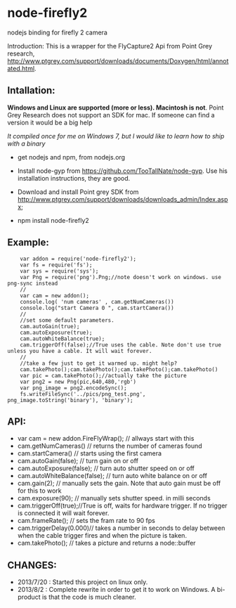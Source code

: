node-firefly2
=============

nodejs binding for firefly 2 camera

Introduction:
This is a wrapper for the FlyCapture2 Api from Point Grey research, http://www.ptgrey.com/support/downloads/documents/Doxygen/html/annotated.html.

Intallation:   
------------
<b> Windows and Linux are supported (more or less). Macintosh is not</b>. Point Grey Research does not support an SDK for mac. If someone can find a version it would be a big help

<i>  It compiled once for me on Windows 7, but I would like to learn how to ship with a binary </i>

* get nodejs and npm, from nodejs.org

* Install node-gyp from https://github.com/TooTallNate/node-gyp. Use his installation instructions, they are good.

* Download and install Point grey SDK from  http://www.ptgrey.com/support/downloads/downloads_admin/Index.aspx;

* npm install node-firefly2
 

Example:
--------

        var addon = require('node-firefly2');
        var fs = require('fs');
        var sys = require('sys');
        var Png = require('png').Png;//note doesn't work on windows. use png-sync instead
        //
        var cam = new addon();
        console.log( 'num cameras' , cam.getNumCameras())
        console.log("start Camera 0 ", cam.startCamera())
        //
        //set some default parameters.
        cam.autoGain(true);
        cam.autoExposure(true);
        cam.autoWhiteBalance(true);
        cam.triggerOff(false);//True uses the cable. Note don't use true unless you have a cable. It will wait forever. 
        //
        //take a few just to get it warmed up. might help?
        cam.takePhoto();cam.takePhoto();cam.takePhoto();cam.takePhoto()
        var pic = cam.takePhoto();//actually take the picture
        var png2 = new Png(pic,640,480,'rgb')
        var png_image = png2.encodeSync();
        fs.writeFileSync('../pics/png_test.png', png_image.toString('binary'), 'binary');
        
API:
----

* var cam = new addon.FireFlyWrap(); // allways start with this
* cam.getNumCameras() // returns the number of cameras found
* cam.startCamera() // starts using the first camera
* cam.autoGain(false); // turn gain on or off
* cam.autoExposure(false); // turn auto shutter speed on or off
* cam.autoWhiteBalance(false); // turn auto white balance on or off
* cam.gain(2); // manually sets the gain. Note that auto gain must be off for this to work
* cam.exposure(90); // manually sets shutter speed. in milli seconds
* cam.triggerOff(true);//True is off, waits for hardware trigger. If no trigger is connected it will wait forever.
* cam.frameRate(); // sets the fram rate to 90 fps
* cam.triggerDelay(0.000)//  takes a number in seconds to delay between when the cable trigger fires and when the picture is taken. 
* cam.takePhoto(); // takes a picture and returns a node::buffer


CHANGES:
-------
*  2013/7/20 : Started this project on linux only.
*  2013/8/2 : Complete rewrite in order to get it to work on Windows. A bi-product is that the code is much cleaner.





      

